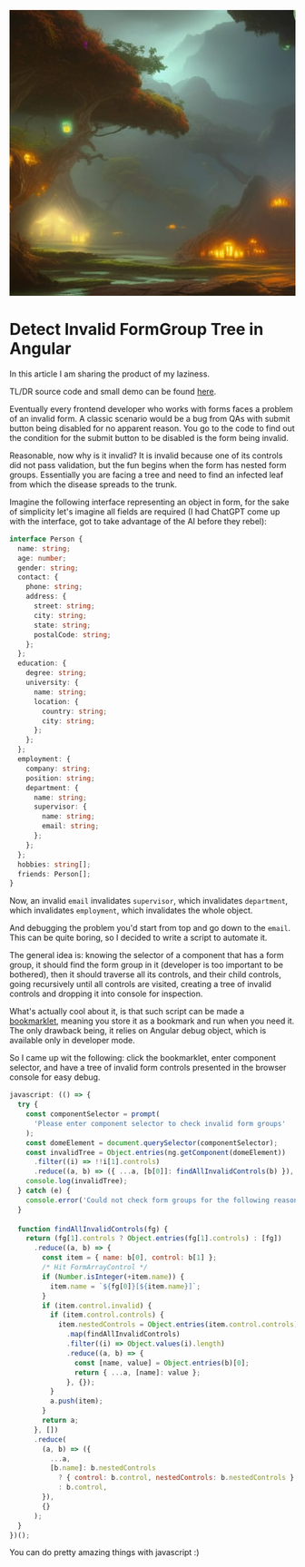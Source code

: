 ![An AI generated image depicting some foggy mystical forest](./header.jpg)

# Detect Invalid FormGroup Tree in Angular

In this article I am sharing the product of my laziness.

TL/DR source code and small demo can be found [here](https://github.com/Bwca/script_detect-invalid-form-group-in-angular).

Eventually every frontend developer who works with forms faces a problem of an invalid form. A classic scenario would be a bug from QAs with submit button being disabled for no apparent reason. You go to the code to find out the condition for the submit button to be disabled is the form being invalid. 

Reasonable, now why is it invalid? It is invalid because one of its controls did not pass validation, but the fun begins when the form has nested form groups. Essentially you are facing a tree and need to find an infected leaf from which the disease spreads to the trunk.

Imagine the following interface representing an object in form, for the sake of simplicity let's imagine all fields are required (I had ChatGPT come up with the interface, got to take advantage of the AI before they rebel):

```typescript
interface Person {
  name: string;
  age: number;
  gender: string;
  contact: {
    phone: string;
    address: {
      street: string;
      city: string;
      state: string;
      postalCode: string;
    };
  };
  education: {
    degree: string;
    university: {
      name: string;
      location: {
        country: string;
        city: string;
      };
    };
  };
  employment: {
    company: string;
    position: string;
    department: {
      name: string;
      supervisor: {
        name: string;
        email: string;
      };
    };
  };
  hobbies: string[];
  friends: Person[];
}
```

Now, an invalid `email` invalidates `supervisor`, which invalidates `department`, which invalidates `employment`, which invalidates the whole object. 

And debugging the problem you'd start from top and go down to the `email`. This can be quite boring, so I decided to write a script to automate it.

The general idea is: knowing the selector of a component that has a form group, it should find the form group in it (developer is too important to be bothered), then it should traverse all its controls, and their child controls, going recursively until all controls are visited, creating a tree of invalid controls and dropping it into console for inspection.

What's actually cool about it, is that such script can be made a [bookmarklet](https://en.wikipedia.org/wiki/Bookmarklet), meaning you store it as a bookmark and run when you need it. The only drawback being, it relies on Angular debug object, which is available only in developer mode.

So I came up wit the following: click the bookmarklet, enter component selector, and have a tree of invalid form controls presented in the browser console for easy debug.

```javascript
javascript: (() => {
  try {
    const componentSelector = prompt(
      'Please enter component selector to check invalid form groups'
    );
    const domeElement = document.querySelector(componentSelector);
    const invalidTree = Object.entries(ng.getComponent(domeElement))
      .filter((i) => !!i[1].controls)
      .reduce((a, b) => ({ ...a, [b[0]]: findAllInvalidControls(b) }), {});
    console.log(invalidTree);
  } catch (e) {
    console.error('Could not check form groups for the following reason: ', e);
  }

  function findAllInvalidControls(fg) {
    return (fg[1].controls ? Object.entries(fg[1].controls) : [fg])
      .reduce((a, b) => {
        const item = { name: b[0], control: b[1] };
        /* Hit FormArrayControl */ 
        if (Number.isInteger(+item.name)) {
          item.name = `${fg[0]}[${item.name}]`;
        }
        if (item.control.invalid) {
          if (item.control.controls) {
            item.nestedControls = Object.entries(item.control.controls)
              .map(findAllInvalidControls)
              .filter((i) => Object.values(i).length)
              .reduce((a, b) => {
                const [name, value] = Object.entries(b)[0];
                return { ...a, [name]: value };
              }, {});
          }
          a.push(item);
        }
        return a;
      }, [])
      .reduce(
        (a, b) => ({
          ...a,
          [b.name]: b.nestedControls
            ? { control: b.control, nestedControls: b.nestedControls }
            : b.control,
        }),
        {}
      );
  }
})();
```



You can do pretty amazing things with javascript :)